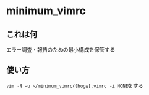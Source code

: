 # minimum\_vimrc

## これは何
エラー調査・報告のための最小構成を保管する

## 使い方
`vim -N -u ~/minimum_vimrc/{hoge}.vimrc -i NONE`をする
